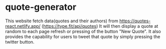 # quote-generator
This website fetch data(quotes and their authors) from https://quotes-react.netlify.app/ (https://type.fit/api/quotes)
It will then display a quote at random to each page refresh or pressing of the button "New Quote".
It also provides the capability for users to tweet that quote by simply pressing the twitter button.
